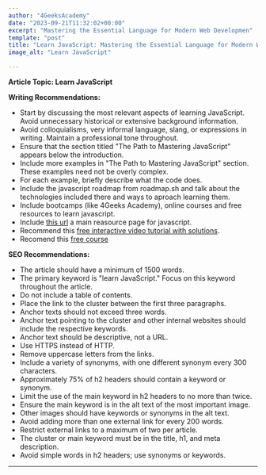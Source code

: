 ```yaml
---
author: "4GeeksAcademy"
date: "2023-09-21T11:32:02+00:00"
excerpt: "Mastering the Essential Language for Modern Web Developmen"
template: "post"
title: "Learn JavaScript: Mastering the Essential Language for Modern Web Development"
image_alt: "Learn JavaScript"

---
```


**Article Topic: Learn JavaScript**

**Writing Recommendations:**

- Start by discussing the most relevant aspects of learning JavaScript. Avoid unnecessary historical or extensive background information. 
- Avoid colloquialisms, very informal language, slang, or expressions in writing. Maintain a professional tone throughout.
- Ensure that the section titled "The Path to Mastering JavaScript" appears below the introduction.
- Include more examples in "The Path to Mastering JavaScript" section. These examples need not be overly complex.
- For each example, briefly describe what the code does.
- Include the javascript roadmap from roadmap.sh and talk about the technologies included there and ways to aproach learning them.
- Include bootcamps (like 4Geeks Academy), online courses and free resources to learn javascript.
- Include [this url](https://4geeks.com/technology/javascript) a main reasource page for javascript.
- Recommend this [free interactive video tutorial with solutions](https://4geeks.com/interactive-exercise/javascript-beginner-exercises).
- Recomend this [free course](https://4geeks.com/start-coding-using-javascript)

**SEO Recommendations:**

- The article should have a minimum of 1500 words.
- The primary keyword is "learn JavaScript." Focus on this keyword throughout the article.
- Do not include a table of contents.
- Place the link to the cluster between the first three paragraphs.
- Anchor texts should not exceed three words. 
- Anchor text pointing to the cluster and other internal websites should include the respective keywords.
- Anchor text should be descriptive, not a URL.
- Use HTTPS instead of HTTP.
- Remove uppercase letters from the links.
- Include a variety of synonyms, with one different synonym every 300 characters.
- Approximately 75% of h2 headers should contain a keyword or synonym.
- Limit the use of the main keyword in h2 headers to no more than twice.
- Ensure the main keyword is in the alt text of the most important image.
- Other images should have keywords or synonyms in the alt text.
- Avoid adding more than one external link for every 200 words.
- Restrict external links to a maximum of two per article.
- The cluster or main keyword must be in the title, h1, and meta description.
- Avoid simple words in h2 headers; use synonyms or keywords.

---
